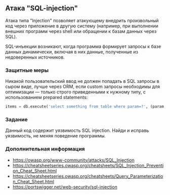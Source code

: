 ## Атака "SQL-injection"

Атака типа "Injection" позволяет атакующему внедрить произвольный код через приложение в другую систему (например, при выполнении внешних программ через shell или обращении к базам данных через SQL).

SQL-инъекции возникают, когда программа формирует запросы к базе данных динамически, включая в них данные, полученные из недоверенных источников.

### Защитные меры

Никакой пользовательский ввод не должен попадать в SQL запросы в сыром виде, лучше через ORM, если custom запросы необходимы для оптимизации — только строго приведенными к нужному типу, с использованием prepared statements:
```python
items = db.execute('select something from table where param=?', (param,))
```

### Задание

Данный код содержит уязвимость SQL injection. Найди и исправь уязвимость, не меняя поведение программы.

### Дополнительная информация

* https://owasp.org/www-community/attacks/SQL_Injection
* https://cheatsheetseries.owasp.org/cheatsheets/SQL_Injection_Prevention_Cheat_Sheet.html
* https://cheatsheetseries.owasp.org/cheatsheets/Query_Parameterization_Cheat_Sheet.html
* https://portswigger.net/web-security/sql-injection